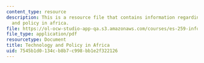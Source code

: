 ```yaml
---
content_type: resource
description: This is a resource file that contains information regarding technology
  and policy in africa.
file: https://ol-ocw-studio-app-qa.s3.amazonaws.com/courses/es-259-information-and-communication-technology-in-africa-spring-2006/7545b1d0134cb8b7c998bb1e2f322126_MITES_259S06_goshit1_3.pdf
file_type: application/pdf
resourcetype: Document
title: Technology and Policy in Africa
uid: 7545b1d0-134c-b8b7-c998-bb1e2f322126
---
```

